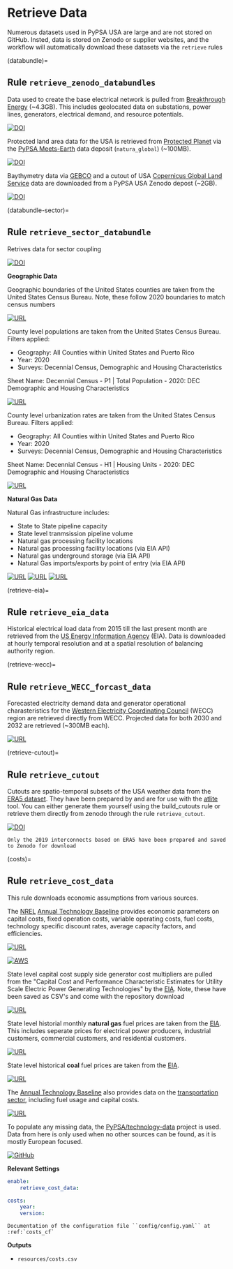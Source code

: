 # Retrieve Data

Numerous datasets used in PyPSA USA are large and are not stored on GitHub. Insted, data is stored on Zenodo or supplier websites, and the workflow will automatically download these datasets via the `retrieve` rules

(databundle)=
## Rule `retrieve_zenodo_databundles`

Data used to create the base electrical network is pulled from [Breakthrough Energy](https://breakthroughenergy.org/) (~4.3GB). This includes geolocated data on substations, power lines, generators, electrical demand, and resource potentials. 

[![DOI](https://zenodo.org/badge/doi/10.5281/zenodo.4538590.svg)](https://zenodo.org/record/4538590)

Protected land area data for the USA is retrieved from [Protected Planet](https://www.protectedplanet.net/en) via the [PyPSA Meets-Earth](https://pypsa-meets-earth.github.io/) data deposit (`natura_global`) (~100MB). 

[![DOI](https://zenodo.org/badge/doi/10.5281/zenodo.10067222.svg)](https://zenodo.org/records/10067222)

Baythymetry data via [GEBCO](https://www.gebco.net/) and a cutout of USA [Copernicus Global Land Service](https://land.copernicus.eu/global/products/lc) data are downloaded from a PyPSA USA Zenodo depost (~2GB). 

[![DOI](https://zenodo.org/badge/doi/10.5281/zenodo.10067222.svg)](https://zenodo.org/records/10067222)

(databundle-sector)=
## Rule `retrieve_sector_databundle`
Retrives data for sector coupling

[![DOI](https://sandbox.zenodo.org/badge/DOI/10.5072/zenodo.10019422.svg)](https://zenodo.org/records/10019422)

**Geographic Data**

Geographic boundaries of the United States counties are taken from the 
United States Census Bureau. Note, these follow 2020 boundaries to match 
census numbers 

[![URL](https://img.shields.io/badge/URL-Cartographic_Boundaries-blue)](<https://www.census.gov/geographies/mapping-files/time-series/geo/cartographic-boundary.2020.html#list-tab-1883739534>)

County level populations are taken from the United States Census Bureau. Filters applied:
 - Geography: All Counties within United States and Puerto Rico
 - Year: 2020
 - Surveys: Decennial Census, Demographic and Housing Characteristics
 
Sheet Name: Decennial Census - P1 | Total Population - 2020: DEC Demographic and Housing Characteristics

[![URL](https://img.shields.io/badge/URL-United_States_Census_Bureau-blue)](<https://data.census.gov/>)

County level urbanization rates are taken from the United States Census Bureau. Filters applied:
 - Geography: All Counties within United States and Puerto Rico
 - Year: 2020
 - Surveys: Decennial Census, Demographic and Housing Characteristics
 
Sheet Name: Decennial Census - H1 | Housing Units - 2020: DEC Demographic and Housing Characteristics

[![URL](https://img.shields.io/badge/URL-United_States_Census_Bureau-blue)](<https://data.census.gov/>)

**Natural Gas Data**

Natural Gas infrastructure includes: 
- State to State pipeline capacity 
- State level tranmsission pipeline volume 
- Natural gas processing facility locations
- Natural gas processing facility locations (via EIA API)
- Natural gas underground storage (via EIA API)
- Natural Gas imports/exports by point of entry (via EIA API)

[![URL](https://img.shields.io/badge/URL-Pipeline_Capacity-blue)](<https://www.eia.gov/naturalgas/data.php>)
[![URL](https://img.shields.io/badge/URL-Pipeline_Shape-blue)](<https://hifld-geoplatform.opendata.arcgis.com/datasets/f44e00fce8b943f69a40a2324cf49dfd_0/explore>)
[![URL](https://img.shields.io/badge/URL-Processing_Capacity-blue)](<https://www.eia.gov/naturalgas/ngqs/#?report=RP9&year1=2017&year2=2017&company=Name>)

(retrieve-eia)=
## Rule `retrieve_eia_data`

Historical electrical load data from 2015 till the last present month are retrieved from the [US Energy Information Agency](https://www.eia.gov/) (EIA). Data is downloaded at hourly temporal resolution and at a spatial resolution of balancing authority region. 

(retrieve-wecc)=
## Rule `retrieve_WECC_forcast_data`

Forecasted electricity demand data and generator operational charasteristics for the [Western Electricity Coordinating Council](https://www.wecc.org/Pages/home.aspx) (WECC) region are retrieved directly from WECC. Projected data for both 2030 and 2032 are retrieved (~300MB each). 

[![URL](https://img.shields.io/badge/URL-WECC_Data-blue)](<https://www.wecc.org/Reliability/Forms/Default%20View.aspx>)

(retrieve-cutout)=
## Rule `retrieve_cutout`

Cutouts are spatio-temporal subsets of the USA weather data from the [ERA5 dataset](https://cds.climate.copernicus.eu/cdsapp#!/dataset/reanalysis-era5-single-levels?tab=overview). They have been prepared by and are for use with the [atlite](https://github.com/PyPSA/atlite) tool. You can either generate them yourself using the build_cutouts rule or retrieve them directly from zenodo through the rule `retrieve_cutout`.

[![DOI](https://zenodo.org/badge/doi/10.5281/zenodo.10067222.svg)](https://zenodo.org/records/10067222)

```{note}
Only the 2019 interconnects based on ERA5 have been prepared and saved to Zenodo for download
```

(costs)=
## Rule `retrieve_cost_data`

This rule downloads economic assumptions from various sources. 

The [NREL](https://www.nrel.gov/) [Annual Technology Baseline](https://atb.nrel.gov/) provides economic parameters on capital costs, fixed operation costs, variable operating costs, fuel costs, technology specific discount rates, average capacity factors, and efficiencies.  

[![URL](https://img.shields.io/badge/URL-NREL_ATB-blue)](<https://atb.nrel.gov/x>)

[![AWS](https://img.shields.io/badge/AWS-%23FF9900.svg?style=for-the-badge&logo=amazon-aws&logoColor=white)](https://data.openei.org/s3_viewer?bucket=oedi-data-lake&prefix=ATB%2F)

State level capital cost supply side generator cost multipliers are pulled from the "Capital Cost and Performance
Characteristic Estimates for Utility Scale Electric Power Generating Technologies" by the [EIA](https://www.eia.gov/). Note, these have been saved as CSV's and come with the repository download 

[![URL](https://img.shields.io/badge/URL-CAPEX_Multipliers-blue)](<https://www.eia.gov/analysis/studies/powerplants/capitalcost/pdf/capital_cost_AEO2020.pdf>)

State level historial monthly **natural gas** fuel prices are taken from the [EIA](https://www.eia.gov/). This includes seperate prices for electrical power producers, industrial customers, commercial customers, and residential customers. 

[![URL](https://img.shields.io/badge/URL-EIA_Natural_Gas_Prices-blue)](<https://www.eia.gov/dnav/ng/ng_pri_sum_dcu_nus_m.htm>)

State level historical **coal** fuel prices are taken from the [EIA](https://www.eia.gov/).

[![URL](https://img.shields.io/badge/URL-EIA_Coal_Prices-blue)](<https://www.eia.gov/coal/data/browser/#/topic/45?agg=1,0&geo=vvvvvvvvvvvvo&rank=g&freq=Q&start=200801&end=202303&ctype=columnchart&ltype=pin&rtype=s&maptype=0&rse=0&pin=>)

The [Annual Technology Baseline](https://atb.nrel.gov/) also provides data on the [transportation sector](https://atb.nrel.gov/transportation/2020/index), including fuel usage and capital costs.   

[![URL](https://img.shields.io/badge/URL-NREL_ATB_Transportation-blue)](<https://atb.nrel.gov/transportation/2020/index>)

To populate any missing data, the [PyPSA/technology-data](https://github.com/PyPSA/technology-data) project is used. Data from here is only used when no other sources can be found, as it is mostly European focused. 

[![GitHub](https://img.shields.io/badge/github-%23121011.svg?style=for-the-badge&logo=github&logoColor=white)](https://github.com/PyPSA/technology-data)

**Relevant Settings** 

```yaml
enable:
    retrieve_cost_data:

costs:
    year:
    version:
```

```{seealso}
Documentation of the configuration file ``config/config.yaml`` at
:ref:`costs_cf`
```

**Outputs** 

- ``resources/costs.csv``
